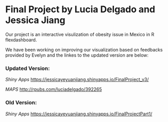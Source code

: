# Final Project by Lucia Delgado and Jessica Jiang

Our project is an interactive visulization of obesity issue in Mexico in R flexdashboard. 

We have been working on improving our visualization based on feedbacks provided by Evelyn and the linkes to the updated version are below:

### Updated Version: 

*Shiny Apps*
https://jessicayeyuanjiang.shinyapps.io/FinalProject_v3/

*MAPS*
http://rpubs.com/luciadelgado/392265



### Old Version:

*Shiny Apps*
https://jessicayeyuanjiang.shinyapps.io/FinalProjectPart1/
